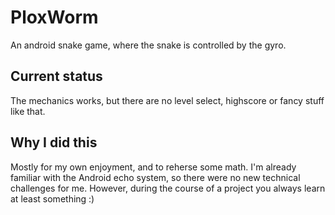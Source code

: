 PloxWorm
========

An android snake game, where the snake is controlled by the gyro.

Current status
--------------

The mechanics works, but there are no level select, highscore or fancy stuff like that.

Why I did this
--------------

Mostly for my own enjoyment, and to reherse some math. I'm already familiar with the Android echo system, so there were no new technical challenges for me. However, during the course of a project you always learn at least something :) 
